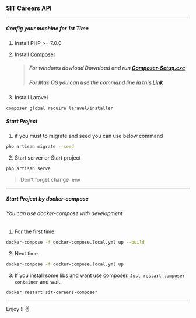 ### SIT Careers API
----
##### Config your machine for 1st Time
1. Install PHP >= 7.0.0
2. Install [Composer](https://getcomposer.org/)
    > ##### For windows dowload Download and run [Composer-Setup.exe](https://getcomposer.org/Composer-Setup.exe)
    > ##### For Mac OS you can use the command line in this [Link](https://duvien.com/blog/installing-composer-mac-osx)

3. Install Laravel 
```bash
composer global require laravel/installer
```

##### Start Project
1. if you must to migrate and seed you can use below command
```bash
php artisan migrate --seed
```
2. Start server or Start project
```bash
php artisan serve
```

> Don't forget change .env
-----

##### Start Project by docker-compose
###### You can use docker-compose with development
1. For the first time.
```bash
docker-compose -f docker-compose.local.yml up --build
```
2. Next time.
```bash
docker-compose -f docker-compose.local.yml up
```
3. If you install some libs and want use composer. `Just restart composer container` and wait.
```bash
docker restart sit-careers-composer
```

-----
Enjoy !! ✌
